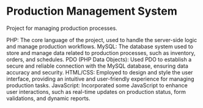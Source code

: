 # Production Management System
Project for managing production processes.

PHP: The core language of the project, used to handle the server-side logic and manage production workflows.
MySQL: The database system used to store and manage data related to production processes, such as inventory, orders, and schedules.
PDO (PHP Data Objects): Used PDO to establish a secure and reliable connection with the MySQL database, ensuring data accuracy and security.
HTML/CSS: Employed to design and style the user interface, providing an intuitive and user-friendly experience for managing production tasks.
JavaScript: Incorporated some JavaScript to enhance user interactions, such as real-time updates on production status, form validations, and dynamic reports.
